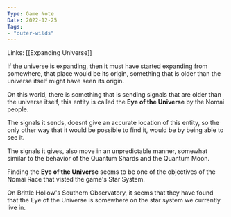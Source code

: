 ```yaml
---
Type: Game Note
Date: 2022-12-25
Tags:
- "outer-wilds"
---
```

Links: [[Expanding Universe]]

If the universe is expanding, then it must have started expanding from somewhere,  that place would be its origin, something that is older than the universe itself might have seen its origin.

On this world, there is something that is sending signals that are older than the universe itself, this entity is called the **Eye of the Universe** by the Nomai people.

The signals it sends, doesnt give an accurate location of this entity, so the only other way that it would be possible to find it, would be by being able to see it.

The signals it gives, also move in an unpredictable manner, somewhat similar to the behavior of the Quantum Shards and the Quantum Moon.

Finding the **Eye of the Universe** seems to be one of the objectives of the Nomai Race that visted the game's Star System.

On Brittle Hollow's Southern Observatory, it seems that they have found that the Eye of the Universe is somewhere on the star system we currently live in.